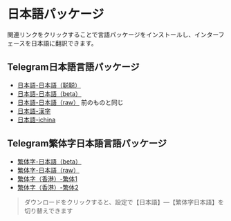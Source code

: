 # 日本語パッケージ

関連リンクをクリックすることで言語パッケージをインストールし、インターフェースを日本語に翻訳できます。

## Telegram日本語言語パッケージ

- [日本語-日本語（聪聪）](https://t.me/setlanguage/jpcc)
- [日本語-日本語（beta）](https://t.me/setlanguage/ja-beta)
- [日本語-日本語（raw）](https://t.me/setlanguage/ja-raw) 前のものと同じ
- [日本語-漢字](https://t.me/setlanguage/kanji)
- [日本語-ichina](https://t.me/setlanguage/ichina)

## Telegram繁体字日本語言語パッケージ

- [繁体字-日本語（beta）](https://t.me/setlanguage/ja-hant-beta)
- [繁体字-日本語（raw）](https://t.me/setlanguage/ja-hant-raw)
- [繁体字（香港）-繁体1](https://t.me/setlanguage/hongkong)
- [繁体字（香港）-繁体2](https://t.me/setlanguage/jahant-hk)

> ダウンロードをクリックすると、設定で【日本語】—【繁体字日本語】を切り替えできます
